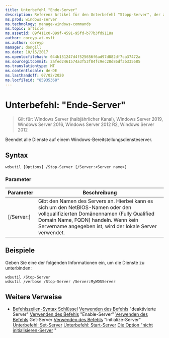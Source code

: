 ```yaml
---
title: Unterbefehl "Ende-Server"
description: Referenz Artikel für den Unterbefehl "Stopp-Server", der alle Dienste auf einem Windows-Bereitstellungsdiensteserver stoppt.
ms.prod: windows-server
ms.technology: manage-windows-commands
ms.topic: article
ms.assetid: 09f411c0-099f-4591-95fd-b77b3fd9118a
author: coreyp-at-msft
ms.author: coreyp
manager: dongill
ms.date: 10/16/2017
ms.openlocfilehash: 044b151247d4f525656f6ad97d882df7ca37472a
ms.sourcegitcommit: 2afed2461574a3f53f84fc9ec28d86df3b335685
ms.translationtype: MT
ms.contentlocale: de-DE
ms.lasthandoff: 07/02/2020
ms.locfileid: "85935368"
---
```

# <a name="subcommand-stop-server"></a>Unterbefehl: "Ende-Server"

> Gilt für: Windows Server (halbjährlicher Kanal), Windows Server 2019, Windows Server 2016, Windows Server 2012 R2, Windows Server 2012

Beendet alle Dienste auf einem Windows-Bereitstellungsdiensteserver.

## <a name="syntax"></a>Syntax
```
wdsutil [Options] /Stop-Server [/Server:<Server name>]
```
### <a name="parameters"></a>Parameter
|Parameter|Beschreibung|
|-------|--------|
|[/Server:<Server name>]|Gibt den Namen des Servers an. Hierbei kann es sich um den NetBIOS-Namen oder den vollqualifizierten Domänennamen (Fully Qualified Domain Name, FQDN) handeln. Wenn kein Servername angegeben ist, wird der lokale Server verwendet.|
## <a name="examples"></a>Beispiele
Geben Sie eine der folgenden Informationen ein, um die Dienste zu unterbinden:
```
wdsutil /Stop-Server
wdsutil /verbose /Stop-Server /Server:MyWDSServer
```
## <a name="additional-references"></a>Weitere Verweise
- [Befehlszeilen-Syntax Schlüssel](command-line-syntax-key.md) 
 [Verwenden des Befehls](using-the-disable-server-command.md) 
 "deaktivierte Server" [Verwenden des Befehls](using-the-enable-server-command.md) 
 "Enable-Server" [Verwenden des Befehls](using-the-get-server-command.md) 
 Get-Server [Verwenden des Befehls](using-the-initialize-server-command.md) 
 "Initialize-Server" [Unterbefehl: Set-Server](subcommand-set-server.md) 
 [Unterbefehl: Start-Server](subcommand-start-server.md) 
 [Die Option "nicht initialisieren-Server](the-uninitialize-server-option.md) "
